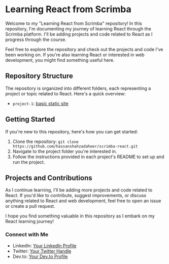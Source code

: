 # Learning React from Scrimba

Welcome to my "Learning React from Scrimba" repository! In this repository, I'm documenting my journey of learning React through the Scrimba platform. I'll be adding projects and code related to React as I progress through the course.

Feel free to explore the repository and check out the projects and code I've been working on. If you're also learning React or interested in web development, you might find something useful here.

## Repository Structure

The repository is organized into different folders, each representing a project or topic related to React. Here's a quick overview:

- `project-1`: [basic static site]([https://www.linkedin.com/in/yourprofile](https://github.com/hassanshahzadaheer/scrimba-react/tree/main/project-1))

## Getting Started

If you're new to this repository, here's how you can get started:

1. Clone the repository: `git clone https://github.com/hassanshahzadaheer/scrimba-react.git`
2. Navigate to the project folder you're interested in.
3. Follow the instructions provided in each project's README to set up and run the project.

## Projects and Contributions

As I continue learning, I'll be adding more projects and code related to React. If you'd like to contribute, suggest improvements, or discuss anything related to React and web development, feel free to open an issue or create a pull request.

I hope you find something valuable in this repository as I embark on my React learning journey!

### Connect with Me

- LinkedIn: [Your LinkedIn Profile](https://www.linkedin.com/in/hassanshahzadaheer/)
- Twitter: [Your Twitter Handle]([https://twitter.com/yourhandle](https://twitter.com/hshahzadaheer))
- Dev.to: [Your Dev.to Profile]([https://dev.to/yourprofile](https://dev.to/hassanshahzadaheer)https://dev.to/hassanshahzadaheer)
